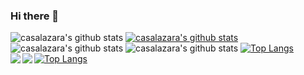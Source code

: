 ### Hi there 👋

<!--
**casalazara/casalazara** is a ✨ _special_ ✨ repository because its `README.md` (this file) appears on your GitHub profile.

Here are some ideas to get you started:

- 🔭 I’m currently working on ...
- 🌱 I’m currently learning ...
- 👯 I’m looking to collaborate on ...
- 🤔 I’m looking for help with ...
- 💬 Ask me about ...
- 📫 How to reach me: ...
- 😄 Pronouns: ...
- ⚡ Fun fact: ...
-->
![casalazara's github stats](https://github-readme-stats.vercel.app/api?username=casalazara&count_private=true)
[![casalazara's github stats](https://github-readme-stats.vercel.app/api?username=casalazara)](https://github.com/casalazara/github-readme-stats)
![casalazara's github stats](https://github-readme-stats.vercel.app/api?username=casalazara&show_icons=true)
![casalazara's github stats](https://github-readme-stats.vercel.app/api?username=casalazara&show_icons=true&theme=radical)
[![Top Langs](https://github-readme-stats.vercel.app/api/top-langs/?username=casalazara)](https://github.com/casalazara/github-readme-stats)
[![Top Langs](https://github-readme-stats.vercel.app/api/top-langs/?username=casalazara&layout=compact)](https://github.com/casalazara/github-readme-stats)
<a href="https://github.com/casalazara/github-readme-stats">
  <img align="left" src="https://github-readme-stats.vercel.app/api/pin/?username=casalazara&repo=github-readme-stats" />
</a>
<a href="https://github.com/casalazara/convoychat">
  <img align="left" src="https://github-readme-stats.vercel.app/api/pin/?username=casalazara&repo=convoychat" />
</a>
